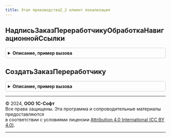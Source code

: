 ```yaml
---
title: Этап производства2_2 клиент локализация
---
```



## НадписьЗаказПереработчикуОбработкаНавигационнойСсылки
<details style="margin: 1em 0; padding: 0.5em; border: 1px solid #ccc; border-radius: 6px;">

<summary style="font-weight: bold; cursor: pointer;">Описание, пример вызова</summary>

```bsl

// Обрабатывает нажатие гиперссылки заказа переработчика
//
// Параметры:
// 	Форма - ФормаКлиентскогоПриложения
// 	НавигационнаяСсылкаФорматированнойСтроки - Строка
// 	СтандартнаяОбработка - Булево
//
Процедура НадписьЗаказПереработчикуОбработкаНавигационнойСсылки(Форма, НавигационнаяСсылкаФорматированнойСтроки, СтандартнаяОбработка) Экспорт
```

Пример вызова
```bsl
ЭтапПроизводства2_2КлиентЛокализация.НадписьЗаказПереработчикуОбработкаНавигационнойСсылки(Форма, НавигационнаяСсылкаФорматированнойСтроки, СтандартнаяОбработка) 
```
</details>

## СоздатьЗаказПереработчику
<details style="margin: 1em 0; padding: 0.5em; border: 1px solid #ccc; border-radius: 6px;">

<summary style="font-weight: bold; cursor: pointer;">Описание, пример вызова</summary>

```bsl

// Открывает форму нового заказа переработчику, созданного на основании этапа производства
//
// Параметры:
// 	Объект - ДокументОбъект.ЭтапПроизводства2_2 - объект формы документа
// 	Гиперссылка - Строка - гиперссылка
//
Процедура СоздатьЗаказПереработчику(Объект, Гиперссылка) Экспорт
```

Пример вызова
```bsl
ЭтапПроизводства2_2КлиентЛокализация.СоздатьЗаказПереработчику(Объект, Гиперссылка) 
```
</details>

---

© 2024, **ООО 1С-Софт**  
Все права защищены. Эта программа и сопроводительные материалы предоставляются  
в соответствии с условиями лицензии [Attribution 4.0 International (CC BY 4.0)](https://creativecommons.org/licenses/by/4.0/legalcode).

---
